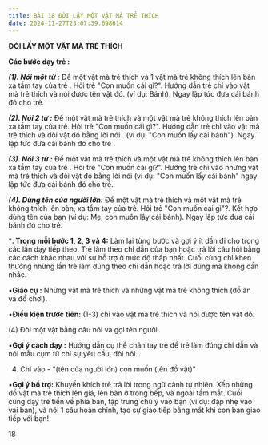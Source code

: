 ```yaml
---
title: BÀI 18 ĐÒI LẤY MỘT VẬT MÀ TRẺ THÍCH
date: 2024-11-27T23:07:39.698614
---
```


**ĐÒI LẤY MỘT VẬT MÀ TRẺ THÍCH**

**Các bước dạy trẻ :**

***(1). Nói một từ :*** Để một vật mà trẻ thích và 1 vật mà trẻ không
thích lên bàn xa tầm tay của trẻ . Hỏi trẻ "Con muốn cái gì?". Hướng
dẫn trẻ chỉ vào vật mà trẻ thích và nói được tên vật đó. (ví dụ:
Bánh). Ngay lập tức đưa cái bánh đó cho trẻ.

***(2). Nói 2 từ :*** Để một vật mà trẻ thích và một vật mà trẻ không
thích lên bàn xa tầm tay của trẻ. Hỏi trẻ "Con muốn cái gì?". Hướng
dẫn trẻ chỉ vào vật mà trẻ thích và đòi vật đó bằng lời nói . (ví dụ:
"Con muốn lấy cái bánh"). Ngay lập tức đưa cái bánh đó cho trẻ .

***(3). Nói 3 từ :*** Để một vật mà trẻ thích và một vật mà trẻ không
thích lên bàn xa tầm tay của trẻ . Hỏi trẻ "Con muốn cái gì?". Hướng
trẻ chỉ vào những vật mà trẻ thích và đòi vật đó bằng lời nói (ví dụ:
"Con muốn lấy cái bánh" ngay lập tức đưa cái bánh đó cho trẻ.

***(4). Dùng tên của người lớn:*** Để một vật mà trẻ thích và một vật
mà trẻ không thích lên bàn, xa tầm tay của trẻ. Hỏi trẻ "Con muốn cái
gì"?. Kết hợp dùng tên của bạn (ví dụ: Mẹ, con muốn lấy cái bánh).
Ngay lập tức đưa cái bánh đó cho trẻ.

***. Trong mỗi bước 1, 2, 3 và 4:** Làm lại từng bước và gợi ý ít dần
đi cho trong các lần dạy tiếp theo. Trẻ làm theo chỉ dẫn của bạn hoặc
trả lời câu hỏi bằng các cách khác nhau với sự hỗ trợ ở mức độ thấp
nhất. Cuối cùng chỉ khen thưởng những lần trẻ làm đúng theo chỉ dẫn
hoặc trả lời đúng mà không cần nhắc.

•**Giáo cụ :** Những vật mà trẻ thích và những vật mà trẻ không thích
(đồ ăn và đồ chơi).

•**Điều kiện trước tiên:**
(1-3) chỉ vào vật mà trẻ thích và nói được tên vật đó.

(4) Đòi một vật bằng câu nói và gọi tên người.

•**Gợi ý cách dạy :** Hướng dẫn cụ thể chân tay trẻ để trẻ làm đúng
chỉ dẫn và nói mẫu cụm từ chỉ sự yêu cầu, đòi hỏi.


4. Chỉ vào - "(tên của người
lớn) con muốn (tên đồ vật)"

•**Gợi ý bổ trợ:** Khuyến khích trẻ trả lời trong ngữ cảnh tự nhiên.
Xếp những đồ vật mà trẻ thích lên giá, lên bàn ở trong bếp, và ngoài
tầm mắt. Cuối cùng dạy trẻ tiến về phía bạn, tập trung chú ý vào bạn
(ví dụ: đập nhẹ vào vai bạn), và nói 1 câu hoàn chỉnh, tạo sự giao
tiếp bằng mắt khi con bạn giao tiếp với bạn!

18

